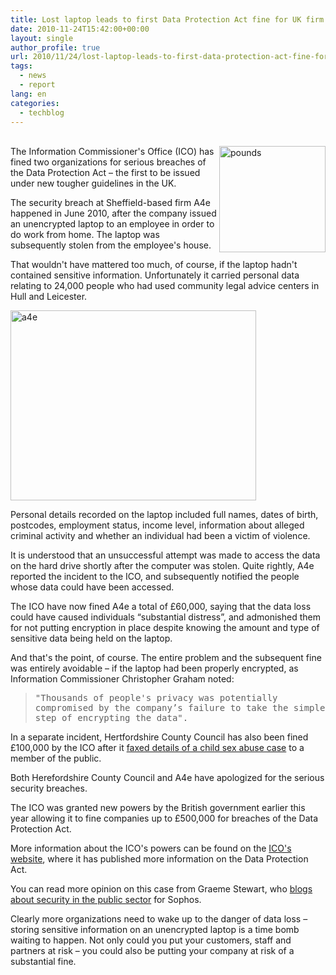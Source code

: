 ```yaml
---
title: Lost laptop leads to first Data Protection Act fine for UK firm
date: 2010-11-24T15:42:00+00:00
layout: single
author_profile: true
url: 2010/11/24/lost-laptop-leads-to-first-data-protection-act-fine-for-uk-firm/
tags:
  - news
  - report
lang: en
categories: 
  - techblog
---
```

   
[<img title="pounds" border="0" alt="pounds" align="right" src="http://lh5.ggpht.com/_vaUVXcmC3OI/TO0rUNgXikI/AAAAAAAADMs/FqysEOP11UE/pounds_thumb%5B1%5D.jpg?imgmax=800" width="170" height="170" />](http://lh6.ggpht.com/_vaUVXcmC3OI/TO0rS-IVlxI/AAAAAAAADMo/pGrIonDBnvk/s1600-h/pounds%5B3%5D.jpg)The Information Commissioner's Office (ICO) has fined two organizations for serious breaches of the Data Protection Act – the first to be issued under new tougher guidelines in the UK.

The security breach at Sheffield-based firm A4e happened in June 2010, after the company issued an unencrypted laptop to an employee in order to do work from home. The laptop was subsequently stolen from the employee's house.

That wouldn't have mattered too much, of course, if the laptop hadn't contained sensitive information. Unfortunately it carried personal data relating to 24,000 people who had used community legal advice centers in Hull and Leicester.

[<img title="a4e" border="0" alt="a4e" src="http://lh3.ggpht.com/_vaUVXcmC3OI/TO0rYEntwFI/AAAAAAAADM0/S7hCWsK2qcA/a4e_thumb%5B4%5D.jpg?imgmax=800" width="393" height="304" />](http://lh4.ggpht.com/_vaUVXcmC3OI/TO0rWftxiTI/AAAAAAAADMw/jFHnRneu6i0/s1600-h/a4e%5B6%5D.jpg)

Personal details recorded on the laptop included full names, dates of birth, postcodes, employment status, income level, information about alleged criminal activity and whether an individual had been a victim of violence.

It is understood that an unsuccessful attempt was made to access the data on the hard drive shortly after the computer was stolen. Quite rightly, A4e reported the incident to the ICO, and subsequently notified the people whose data could have been accessed.

The ICO have now fined A4e a total of £60,000, saying that the data loss could have caused individuals “substantial distress”, and admonished them for not putting encryption in place despite knowing the amount and type of sensitive data being held on the laptop.

And that's the point, of course. The entire problem and the subsequent fine was entirely avoidable – if the laptop had been properly encrypted, as Information Commissioner Christopher Graham noted:

> <tt>"Thousands of people's privacy was potentially compromised by the company’s failure to take the simple step of encrypting the data".</tt>

In a separate incident, Hertfordshire County Council has also been fined £100,000 by the ICO after it [faxed details of a child sex abuse case](http://www.bbc.co.uk/news/uk-11821203) to a member of the public.

Both Herefordshire County Council and A4e have apologized for the serious security breaches.

The ICO was granted new powers by the British government earlier this year allowing it to fine companies up to £500,000 for breaches of the Data Protection Act.

More information about the ICO's powers can be found on the [ICO's website](http://www.ico.gov.uk/for_organisations/data_protection_guide.aspx), where it has published more information on the Data Protection Act.

You can read more opinion on this case from Graeme Stewart, who [blogs about security in the public sector](http://publicsectorsecurity.wordpress.com/2010/11/24/at-last-a-county-council-gets-fined-for-serious-data-breach/) for Sophos.

Clearly more organizations need to wake up to the danger of data loss – storing sensitive information on an unencrypted laptop is a time bomb waiting to happen. Not only could you put your customers, staff and partners at risk – you could also be putting your company at risk of a substantial fine.
